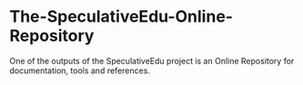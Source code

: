 # The-SpeculativeEdu-Online-Repository
One of the outputs of the SpeculativeEdu project is an Online Repository for documentation, tools and references.
